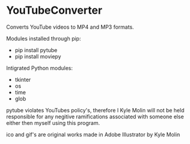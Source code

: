 # YouTubeConverter
Converts YouTube videos to MP4 and MP3 formats.

Modules installed through pip:
- pip install pytube
- pip install moviepy

Intigrated Python modules:
- tkinter
- os
- time
- glob

pytube violates YouTubes policy's, therefore I Kyle Molin will not be held responsible for any negitive ramifications associated with someone else either then myself using this program.

ico and gif's are original works made in Adobe Illustrator by Kyle Molin
